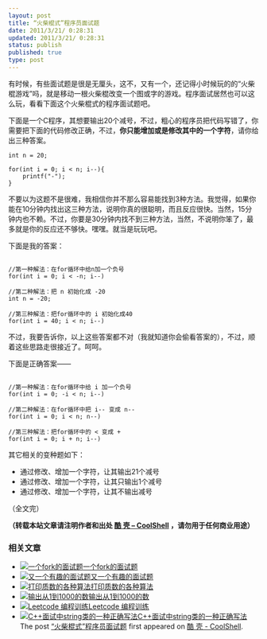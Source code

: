 ```yaml
---
layout: post
title: “火柴棍式”程序员面试题
date: 2011/3/21/ 0:28:31
updated: 2011/3/21/ 0:28:31
status: publish
published: true
type: post
---
```


有时候，有些面试题是很是无厘头，这不，又有一个，还记得小时候玩的的“火柴棍游戏”吗，就是移动一根火柴棍改变一个图或字的游戏。程序面试居然也可以这么玩，看看下面这个火柴棍式的程序面试题吧。


下面是一个C程序，其想要输出20个减号，不过，粗心的程序员把代码写错了，你需要把下面的代码修改正确，不过，**你只能增加或是修改其中的一个字符**，请你给出三种答案。



```
int n = 20;

for(int i = 0; i < n; i--){
    printf("-");
}
```

不要以为这题不是很难，我相信你并不那么容易能找到3种方法。我觉得，如果你能在10分钟内找出这三种方法，说明你真的很聪明，而且反应很快。当然，15分钟内也不赖。不过，你要是30分钟内找不到三种方法，当然，不说明你笨了，最多就是你的反应还不够快。嘿嘿。就当是玩玩吧。


下面是我的答案：



```

//第一种解法：在for循环中给n加一个负号
for(int i = 0; i < -n; i--)

//第二种解法：把 n 初始化成 -20
int n = -20;

//第三种解法：把for循环中的 i 初始化成40
for(int i = 40; i < n; i--)

```

不过，我要告诉你，以上这些答案都不对（我就知道你会偷看答案的），不过，顺着这些思路走很接近了。呵呵。


下面是正确答案——




```

//第一种解法：在for循环中给 i 加一个负号
for(int i = 0; -i < n; i--)

//第二种解法：在for循环中把 i-- 变成 n--
for(int i = 0; i < n; n--)

//第三种解法：把for循环中的 < 变成 +
for(int i = 0; i + n; i--)

```

其它相关的变种题如下：


* 通过修改、增加一个字符，让其输出21个减号
* 通过修改、增加一个字符，让其只输出1个减号
* 通过修改、增加一个字符，让其不输出减号


（全文完）



**（转载本站文章请注明作者和出处 [酷 壳 – CoolShell](https://coolshell.cn/) ，请勿用于任何商业用途）**



### 相关文章

* [![一个fork的面试题](https://coolshell.cn/wp-content/uploads/2012/07/fork01jpg-150x150.jpg)](https://coolshell.cn/articles/7965.html)[一个fork的面试题](https://coolshell.cn/articles/7965.html)
* [![又一个有趣的面试题](https://coolshell.cn/wp-content/plugins/wordpress-23-related-posts-plugin/static/thumbs/0.jpg)](https://coolshell.cn/articles/4162.html)[又一个有趣的面试题](https://coolshell.cn/articles/4162.html)
* [![打印质数的各种算法](https://coolshell.cn/wp-content/plugins/wordpress-23-related-posts-plugin/static/thumbs/26.jpg)](https://coolshell.cn/articles/3738.html)[打印质数的各种算法](https://coolshell.cn/articles/3738.html)
* [![输出从1到1000的数](https://coolshell.cn/wp-content/plugins/wordpress-23-related-posts-plugin/static/thumbs/14.jpg)](https://coolshell.cn/articles/3445.html)[输出从1到1000的数](https://coolshell.cn/articles/3445.html)
* [![Leetcode 编程训练](https://coolshell.cn/wp-content/plugins/wordpress-23-related-posts-plugin/static/thumbs/29.jpg)](https://coolshell.cn/articles/12052.html)[Leetcode 编程训练](https://coolshell.cn/articles/12052.html)
* [![C++面试中string类的一种正确写法](https://coolshell.cn/wp-content/plugins/wordpress-23-related-posts-plugin/static/thumbs/0.jpg)](https://coolshell.cn/articles/10478.html)[C++面试中string类的一种正确写法](https://coolshell.cn/articles/10478.html)
The post [“火柴棍式”程序员面试题](https://coolshell.cn/articles/3961.html) first appeared on [酷 壳 - CoolShell](https://coolshell.cn).